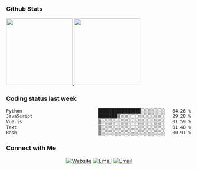 
### Github Stats

<a href="https://github.com/lileixuan">
  <img height="180em" src="https://github-readme-stats.vercel.app/api?username=lileixuan&theme=buefy&show_icons=true" />
  <img height="180em" src="https://github-readme-stats.vercel.app/api/top-langs/?username=lileixuan&theme=buefy&layout=compact" />
</a>

### Coding status last week 

<!--START_SECTION:waka-->

```txt
Python                             ████████████████░░░░░░░░░   64.26 %
JavaScript                         ███████▒░░░░░░░░░░░░░░░░░   29.28 %
Vue.js                             ▒░░░░░░░░░░░░░░░░░░░░░░░░   01.59 %
Text                               ▒░░░░░░░░░░░░░░░░░░░░░░░░   01.40 %
Bash                               ▒░░░░░░░░░░░░░░░░░░░░░░░░   00.91 %
```

<!--END_SECTION:waka-->

### Connect with Me 

<p align="center">
<a href="https://www.koomu.cn/"><img alt="Website" src="https://img.shields.io/badge/Website-www.koomu.cn-blue?style=flat-square&logo=google-chrome"></a>
<a href="mailto:lileixuan@gmail.com"><img alt="Email" src="https://img.shields.io/badge/Email-lileixuan@gmail.com-blue?style=flat-square&logo=gmail"></a>
<a href="https://www.koomu.cn/rss/"><img alt="Email" src="https://img.shields.io/badge/RSS-www.koomu.cn%2Frss%2F-blue?style=flat-square&logo=rss"></a>


</p>
